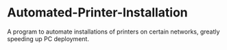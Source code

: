 # Automated-Printer-Installation
A program to automate installations of printers on certain networks, greatly speeding up PC deployment.
